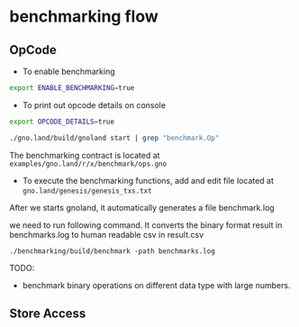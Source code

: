 
# benchmarking flow

## OpCode

- To enable benchmarking

```sh
export ENABLE_BENCHMARKING=true 
```

- To print out opcode details on console
```sh
export OPCODE_DETAILS=true

./gno.land/build/gnoland start | grep "benchmark.Op"
```
The benchmarking contract is located at `examples/gno.land/r/x/benchmark/ops.gno`

- To execute the benchmarking functions, add and edit file located at `gno.land/genesis/genesis_txs.txt`

After we starts gnoland, it automatically generates a file benchmark.log

we need to run following command. It converts the binary format result in benchmarks.log to human readable csv in result.csv

```
./benchmarking/build/benchmark -path benchmarks.log

```

TODO:
- benchmark binary operations on different data type with large numbers.


## Store Access 
